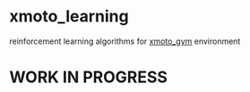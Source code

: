 # xmoto_learning
reinforcement learning algorithms for [xmoto_gym](https://github.com/louis030195/xmoto-gym) environment

# WORK IN PROGRESS